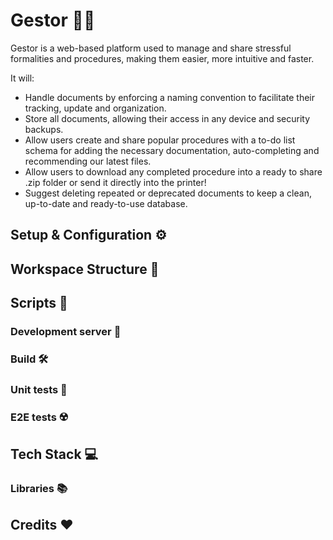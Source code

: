 # Gestor 🧑‍💼

Gestor is a web-based platform used to manage and share stressful formalities and procedures, making them easier, more intuitive and faster. 

It will:
  - Handle documents by enforcing a naming convention to facilitate their tracking, update and organization.
  - Store all documents, allowing their access in any device and security backups. 
  - Allow users create and share popular procedures with a to-do list schema for adding the necessary documentation, auto-completing and recommending our latest files. 
  - Allow users to download any completed procedure into a ready to share .zip folder or send it directly into the printer! 
  - Suggest deleting repeated or deprecated documents to keep a clean, up-to-date and ready-to-use database. 

## Setup & Configuration ⚙️

## Workspace Structure 🚧

## Scripts 🐛

### Development server 🧰

### Build 🛠️

### Unit tests 🧪

### E2E tests ☢️

## Tech Stack 💻
  
### Libraries 📚

## Credits ❤️

